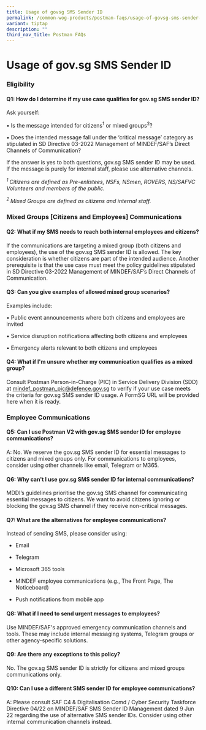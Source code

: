 ```yaml
---
title: Usage of govsg SMS Sender ID
permalink: /common-wog-products/postman-faqs/usage-of-govsg-sms-sender-id/
variant: tiptap
description: ""
third_nav_title: Postman FAQs
---
```

<h1><strong>Usage of gov.sg SMS Sender ID</strong></h1>
<h3><strong>Eligibility</strong></h3>
<h4>Q1: How do I determine if my use case qualifies for gov.sg SMS sender ID?</h4>
<p>Ask yourself:</p>
<p>• Is the message intended for citizens<sup>1</sup> or mixed groups<sup>2</sup>?</p>
<p>• Does the intended message fall under the ‘critical message’ category
as stipulated in SD Directive 03-2022 Management of MINDEF/SAF’s Direct
Channels of Communication?</p>
<p>If the answer is yes to both questions, gov.sg SMS sender ID may be used.
If the message is purely for internal staff, please use alternative channels.</p>
<p><em><sup>1 </sup>Citizens are defined as Pre-enlistees, NSFs, NSmen, ROVERS, NS/SAFVC Volunteers and members of the public.</em>
</p>
<p><em><sup>2 </sup>Mixed Groups are defined as citizens and internal staff.</em>
</p>
<h3><strong>Mixed Groups [Citizens and Employees] Communications</strong></h3>
<h4>Q2: What if my SMS needs to reach both internal employees and citizens?</h4>
<p>If the communications are targeting a mixed group (both citizens and employees),
the use of the gov.sg SMS sender ID is allowed. The key consideration is
whether citizens are part of the intended audience. Another prerequisite
is that the use case must meet the policy guidelines stipulated in SD Directive
03-2022 Management of MINDEF/SAF’s Direct Channels of Communication.</p>
<h4>Q3: Can you give examples of allowed mixed group scenarios?</h4>
<p>Examples include:</p>
<p>• Public event announcements where both citizens and employees are invited</p>
<p>• Service disruption notifications affecting both citizens and employees</p>
<p>• Emergency alerts relevant to both citizens and employees</p>
<h4>Q4: What if I'm unsure whether my communication qualifies as a mixed group?</h4>
<p>Consult Postman Person-in-Charge (PIC) in Service Delivery Division (SDD)
at <a href="mailto:mindef_postman_pic@defence.gov.sg" rel="noopener noreferrer nofollow" target="_blank">mindef_postman_pic@defence.gov.sg</a> to
verify if your use case meets the criteria for gov.sg SMS sender ID usage.
A FormSG URL will be provided here when it is ready.</p>
<p></p>
<h3><strong>Employee Communications</strong></h3>
<h4>Q5: Can I use Postman V2 with gov.sg SMS sender ID for employee communications?</h4>
<p>A: No. We reserve the gov.sg SMS sender ID for essential messages to citizens
and mixed groups only. For communications to employees, consider using
other channels like email, Telegram or M365.</p>
<h4>Q6: Why can't I use gov.sg SMS sender ID for internal communications?</h4>
<p>MDDI’s guidelines prioritise the gov.sg SMS channel for communicating
essential messages to citizens. We want to avoid citizens ignoring or blocking
the gov.sg SMS channel if they receive non-critical messages.</p>
<h4>Q7: What are the alternatives for employee communications?</h4>
<p>Instead of sending SMS, please consider using:</p>
<ul data-tight="true" class="tight">
<li>
<p>Email</p>
</li>
<li>
<p>Telegram</p>
</li>
<li>
<p>Microsoft 365 tools</p>
</li>
<li>
<p>MINDEF employee communications (e.g., The Front Page, The Noticeboard)</p>
</li>
<li>
<p>Push notifications from mobile app</p>
</li>
</ul>
<h4>Q8: What if I need to send urgent messages to employees?</h4>
<p>Use MINDEF/SAF's approved emergency communication channels and tools.
These may include internal messaging systems, Telegram groups or other
agency-specific solutions.</p>
<h4>Q9: Are there any exceptions to this policy?</h4>
<p>No. The gov.sg SMS sender ID is strictly for citizens and mixed groups
communications only.</p>
<h4>Q10: Can I use a different SMS sender ID for employee communications?</h4>
<p>A: Please consult SAF C4 &amp; Digitalisation Comd / Cyber Security Taskforce
Directive 04/22 on MINDEF/SAF SMS Sender ID Management dated 9 Jun 22 regarding
the use of alternative SMS sender IDs. Consider using other internal communication
channels instead.</p>